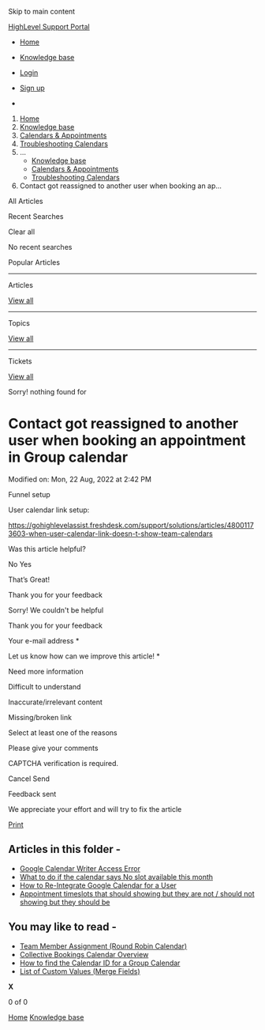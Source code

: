 Skip to main content

[ HighLevel Support Portal ](https://help.gohighlevel.com)

  * [ Home ](/support/home)
  * [ Knowledge base ](/support/solutions)

  * [Login](/support/login)
  * [Sign up](/support/signup)
  * 

  1. [Home](/support/home)
  2. [Knowledge base](/support/solutions)
  3. [Calendars & Appointments](/support/solutions/48000449585)
  4. [Troubleshooting Calendars](/support/solutions/folders/155000000689)
  5. ... 
     * [Knowledge base](/support/solutions)
     * [Calendars & Appointments](/support/solutions/48000449585)
     * [Troubleshooting Calendars](/support/solutions/folders/155000000689)
  6. Contact got reassigned to another user when booking an ap...

All  Articles 

Recent Searches

Clear all

No recent searches

Popular Articles

* * *

Articles

[View all](/support/search/solutions)

* * *

Topics

[View all](/support/search/topics)

* * *

Tickets

[View all](/support/search/tickets)

Sorry! nothing found for   

# Contact got reassigned to another user when booking an appointment in Group calendar

Modified on: Mon, 22 Aug, 2022 at 2:42 PM

Funnel setup

User calendar link setup:

<https://gohighlevelassist.freshdesk.com/support/solutions/articles/48001173603-when-user-calendar-link-doesn-t-show-team-calendars>

Was this article helpful?

No  Yes 

That’s Great!

Thank you for your feedback

Sorry! We couldn't be helpful

Thank you for your feedback

Your e-mail address *

Let us know how can we improve this article! *

Need more information 

Difficult to understand 

Inaccurate/irrelevant content 

Missing/broken link 

Select at least one of the reasons 

Please give your comments 

CAPTCHA verification is required. 

Cancel  Send 

Feedback sent

We appreciate your effort and will try to fix the article

[Print](javascript:print\(\))

## Articles in this folder -

  * [Google Calendar Writer Access Error](/support/solutions/articles/48001064575-google-calendar-writer-access-error)
  * [What to do if the calendar says No slot available this month](/support/solutions/articles/48001180921-what-to-do-if-the-calendar-says-no-slot-available-this-month)
  * [How to Re-Integrate Google Calendar for a User](/support/solutions/articles/48001181302-how-to-re-integrate-google-calendar-for-a-user)
  * [Appointment timeslots that should showing but they are not / should not showing but they should be](/support/solutions/articles/48001181711-appointment-timeslots-that-should-showing-but-they-are-not-should-not-showing-but-they-should-be)

## You may like to read -

  * [Team Member Assignment (Round Robin Calendar)](/support/solutions/articles/155000002711-team-member-assignment-round-robin-calendar-)
  * [Collective Bookings Calendar Overview](/support/solutions/articles/155000000578-collective-bookings-calendar-overview)
  * [How to find the Calendar ID for a Group Calendar](/support/solutions/articles/48001207671-how-to-find-the-calendar-id-for-a-group-calendar)
  * [List of Custom Values (Merge Fields)](/support/solutions/articles/48001078171-list-of-custom-values-merge-fields-)

**X**

0 of 0 []()

[Home](/support/home) [Knowledge base](/support/solutions)
